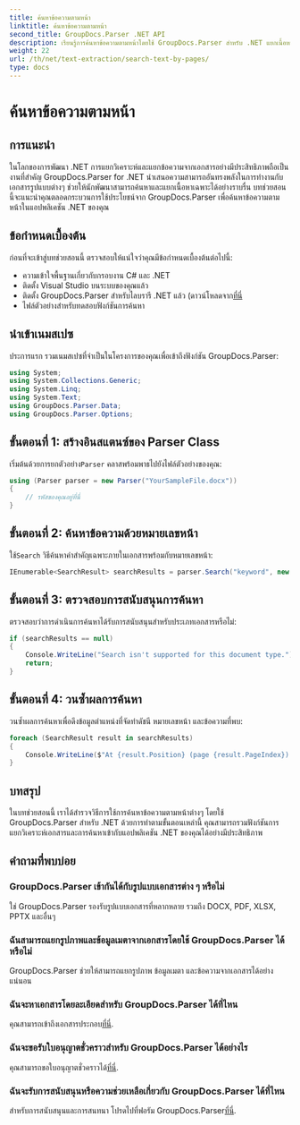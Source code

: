 ```yaml
---
title: ค้นหาข้อความตามหน้า
linktitle: ค้นหาข้อความตามหน้า
second_title: GroupDocs.Parser .NET API
description: เรียนรู้การค้นหาข้อความตามหน้าโดยใช้ GroupDocs.Parser สำหรับ .NET แยกเนื้อหาเฉพาะอย่างมีประสิทธิภาพจากเอกสารในแอปพลิเคชัน .NET ของคุณ
weight: 22
url: /th/net/text-extraction/search-text-by-pages/
type: docs
---
```

# ค้นหาข้อความตามหน้า

## การแนะนำ
ในโลกของการพัฒนา .NET การแยกวิเคราะห์และแยกข้อความจากเอกสารอย่างมีประสิทธิภาพถือเป็นงานที่สำคัญ GroupDocs.Parser for .NET นำเสนอความสามารถอันทรงพลังในการทำงานกับเอกสารรูปแบบต่างๆ ช่วยให้นักพัฒนาสามารถค้นหาและแยกเนื้อหาเฉพาะได้อย่างราบรื่น บทช่วยสอนนี้จะแนะนำคุณตลอดกระบวนการใช้ประโยชน์จาก GroupDocs.Parser เพื่อค้นหาข้อความตามหน้าในแอปพลิเคชัน .NET ของคุณ
## ข้อกำหนดเบื้องต้น
ก่อนที่จะเข้าสู่บทช่วยสอนนี้ ตรวจสอบให้แน่ใจว่าคุณมีข้อกำหนดเบื้องต้นต่อไปนี้:
- ความเข้าใจพื้นฐานเกี่ยวกับกรอบงาน C# และ .NET
- ติดตั้ง Visual Studio บนระบบของคุณแล้ว
-  ติดตั้ง GroupDocs.Parser สำหรับไลบรารี .NET แล้ว (ดาวน์โหลดจาก[ที่นี่](https://releases.groupdocs.com/parser/net/-)
- ไฟล์ตัวอย่างสำหรับทดสอบฟังก์ชันการค้นหา
## นำเข้าเนมสเปซ
ประการแรก รวมเนมสเปซที่จำเป็นในโครงการของคุณเพื่อเข้าถึงฟังก์ชัน GroupDocs.Parser:
```csharp
using System;
using System.Collections.Generic;
using System.Linq;
using System.Text;
using GroupDocs.Parser.Data;
using GroupDocs.Parser.Options;
```
## ขั้นตอนที่ 1: สร้างอินสแตนซ์ของ Parser Class
 เริ่มต้นด้วยการยกตัวอย่าง`Parser` คลาสพร้อมพาธไปยังไฟล์ตัวอย่างของคุณ:
```csharp
using (Parser parser = new Parser("YourSampleFile.docx"))
{
    // รหัสของคุณอยู่ที่นี่
}
```
## ขั้นตอนที่ 2: ค้นหาข้อความด้วยหมายเลขหน้า
 ใช้`Search` วิธีค้นหาคำสำคัญเฉพาะภายในเอกสารพร้อมกับหมายเลขหน้า:
```csharp
IEnumerable<SearchResult> searchResults = parser.Search("keyword", new SearchOptions(false, false, false, true));
```
## ขั้นตอนที่ 3: ตรวจสอบการสนับสนุนการค้นหา
ตรวจสอบว่าการดำเนินการค้นหาได้รับการสนับสนุนสำหรับประเภทเอกสารหรือไม่:
```csharp
if (searchResults == null)
{
    Console.WriteLine("Search isn't supported for this document type.");
    return;
}
```
## ขั้นตอนที่ 4: วนซ้ำผลการค้นหา
วนซ้ำผลการค้นหาเพื่อดึงข้อมูลตำแหน่งที่จัดทำดัชนี หมายเลขหน้า และข้อความที่พบ:
```csharp
foreach (SearchResult result in searchResults)
{
    Console.WriteLine($"At {result.Position} (page {result.PageIndex}): {result.Text}");
}
```
## บทสรุป
ในบทช่วยสอนนี้ เราได้สำรวจวิธีการใช้การค้นหาข้อความตามหน้าต่างๆ โดยใช้ GroupDocs.Parser สำหรับ .NET ด้วยการทำตามขั้นตอนเหล่านี้ คุณสามารถรวมฟังก์ชันการแยกวิเคราะห์เอกสารและการค้นหาเข้ากับแอปพลิเคชัน .NET ของคุณได้อย่างมีประสิทธิภาพ

## คำถามที่พบบ่อย
### GroupDocs.Parser เข้ากันได้กับรูปแบบเอกสารต่าง ๆ หรือไม่
ใช่ GroupDocs.Parser รองรับรูปแบบเอกสารที่หลากหลาย รวมถึง DOCX, PDF, XLSX, PPTX และอื่นๆ
### ฉันสามารถแยกรูปภาพและข้อมูลเมตาจากเอกสารโดยใช้ GroupDocs.Parser ได้หรือไม่
GroupDocs.Parser ช่วยให้สามารถแยกรูปภาพ ข้อมูลเมตา และข้อความจากเอกสารได้อย่างแน่นอน
### ฉันจะหาเอกสารโดยละเอียดสำหรับ GroupDocs.Parser ได้ที่ไหน
 คุณสามารถเข้าถึงเอกสารประกอบ[ที่นี่](https://tutorials.groupdocs.com/parser/net/).
### ฉันจะขอรับใบอนุญาตชั่วคราวสำหรับ GroupDocs.Parser ได้อย่างไร
 คุณสามารถขอใบอนุญาตชั่วคราวได้[ที่นี่](https://purchase.groupdocs.com/temporary-license/).
### ฉันจะรับการสนับสนุนหรือความช่วยเหลือเกี่ยวกับ GroupDocs.Parser ได้ที่ไหน
 สำหรับการสนับสนุนและการสนทนา โปรดไปที่ฟอรัม GroupDocs.Parser[ที่นี่](https://forum.groupdocs.com/c/parser/17).